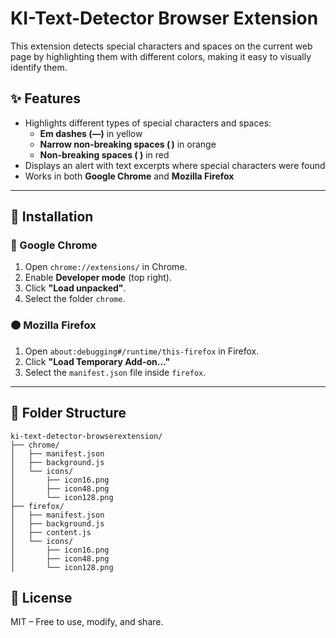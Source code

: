 # KI-Text-Detector Browser Extension

This extension detects special characters and spaces on the current web page by highlighting them with different colors, making it easy to visually identify them.

## ✨ Features

- Highlights different types of special characters and spaces:
  - **Em dashes (—)** in yellow
  - **Narrow non-breaking spaces ( )** in orange
  - **Non-breaking spaces ( )** in red
- Displays an alert with text excerpts where special characters were found
- Works in both **Google Chrome** and **Mozilla Firefox**

---

## 🧩 Installation

### 🔵 Google Chrome

1. Open `chrome://extensions/` in Chrome.
2. Enable **Developer mode** (top right).
3. Click **"Load unpacked"**.
4. Select the folder `chrome`.

### 🟠 Mozilla Firefox

1. Open `about:debugging#/runtime/this-firefox` in Firefox.
2. Click **"Load Temporary Add-on..."**
3. Select the `manifest.json` file inside `firefox`.

---

## 📁 Folder Structure

```
ki-text-detector-browserextension/
├── chrome/
│   ├── manifest.json
│   ├── background.js
│   └── icons/
│       ├── icon16.png
│       ├── icon48.png
│       └── icon128.png
├── firefox/
│   ├── manifest.json
│   ├── background.js
│   ├── content.js
│   └── icons/
│       ├── icon16.png
│       ├── icon48.png
│       └── icon128.png
```

## 📝 License

MIT – Free to use, modify, and share.
